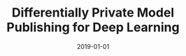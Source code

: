 ---
title: "Differentially Private Model Publishing for Deep Learning"
collection: publications
permalink: /publication/2019-01-01-Differentially-Private-Model-Publishing-for-Deep-Learning
pubtype: conference
date: 2019-01-01
venue: 'In the proceedings of 2019 IEEE Symposium on Security and Privacy (SP)'
authors:  Lei Yu,  Ling Liu,  Calton Pu,  Mehmet Gursoy,  Stacey Truex
paperurl: 'https://arxiv.org/pdf/1904.02200.pdf'
citation: ' Lei Yu,  Ling Liu,  Calton Pu,  Mehmet Gursoy,  Stacey Truex, &quot;Differentially Private Model Publishing for Deep Learning.&quot; In the proceedings of 2019 IEEE Symposium on Security and Privacy (SP), 2019.'
---